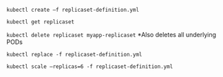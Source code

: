 `kubectl create –f replicaset-definition.yml`

`kubectl get replicaset`

`kubectl delete replicaset myapp-replicaset` *Also deletes all underlying PODs

`kubectl replace -f replicaset-definition.yml`

`kubectl scale –replicas=6 -f replicaset-definition.yml`

